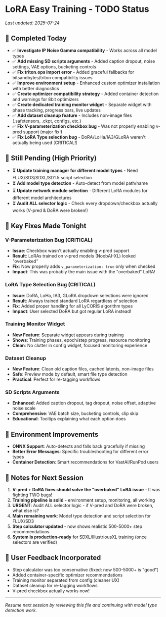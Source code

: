 # LoRA Easy Training - TODO Status
*Last updated: 2025-07-24*

## 🎉 **Completed Today**
- ✅ **Investigate IP Noise Gamma compatibility** - Works across all model types
- ✅ **Add missing SD scripts arguments** - Added caption dropout, noise settings, VAE options, bucketing controls
- ✅ **Fix triton.ops import error** - Added graceful fallbacks for bitsandbytes/triton compatibility issues
- ✅ **Improve environment setup** - Enhanced custom optimizer installation with better diagnostics
- ✅ **Create optimizer compatibility strategy** - Added container detection and warnings for 8bit optimizers
- ✅ **Create dedicated training monitor widget** - Separate widget with phase tracking, progress bars, live updates
- ✅ **Add dataset cleanup feature** - Includes non-image files (.safetensors, .ckpt, configs, etc.)
- ✅ **Fix V-parameterization checkbox bug** - Was not properly enabling v-pred support (major fix!)
- ✅ **Fix LoRA Type selection bug** - DoRA/LoHa/IA3/GLoRA weren't actually being used (CRITICAL!)

## 🚧 **Still Pending (High Priority)**
- ⏳ **Update training manager for different model types** - Need FLUX/SD3/SDXL/SD1.5 script selection
- ⏳ **Add model type detection** - Auto-detect from model path/name
- ⏳ **Update network module selection** - Different LoRA modules for different model architectures
- ⏳ **Audit ALL selector logic** - Check every dropdown/checkbox actually works (V-pred & DoRA were broken!)

## 🎯 **Key Fixes Made Tonight**

### **V-Parameterization Bug (CRITICAL)**
- **Issue**: Checkbox wasn't actually enabling v-pred support
- **Result**: LoRAs trained on v-pred models (NoobAI-XL) looked "overbaked" 
- **Fix**: Now properly adds `v_parameterization: true` only when checked
- **Impact**: This was probably the main issue with the "overbaked" LoRA!

### **LoRA Type Selection Bug (CRITICAL)**
- **Issue**: DoRA, LoHa, IA3, GLoRA dropdown selections were ignored
- **Result**: Always trained standard LoRA regardless of selection
- **Fix**: Added proper handling for all LyCORIS algorithm types
- **Impact**: User selected DoRA but got regular LoRA instead!

### **Training Monitor Widget**
- **New Feature**: Separate widget appears during training
- **Shows**: Training phases, epoch/step progress, resource monitoring
- **Clean**: No clutter in config widget, focused monitoring experience

### **Dataset Cleanup**
- **New Feature**: Clean old caption files, cached latents, non-image files
- **Safe**: Preview mode by default, smart file type detection
- **Practical**: Perfect for re-tagging workflows

### **SD Scripts Arguments**
- **Enhanced**: Added caption dropout, tag dropout, noise offset, adaptive noise scale
- **Comprehensive**: VAE batch size, bucketing controls, clip skip
- **Educational**: Tooltips explaining what each option does

## 🔧 **Environment Improvements**
- **ONNX Support**: Auto-detects and falls back gracefully if missing
- **Better Error Messages**: Specific troubleshooting for different error types
- **Container Detection**: Smart recommendations for VastAI/RunPod users

## 📝 **Notes for Next Session**
1. **V-pred + DoRA fixes should solve the "overbaked" LoRA issue** - It was fighting TWO bugs!
2. **Training pipeline is solid** - environment setup, monitoring, all working
3. **URGENT**: Audit ALL selector logic - if V-pred and DoRA were broken, what else is?
4. **Main remaining work**: Model type detection and script selection for FLUX/SD3
5. **Step calculator updated** - now shows realistic 500-5000+ step recommendations
6. **System is production-ready** for SDXL/IllustriousXL training (once selectors are verified)

## 🎨 **User Feedback Incorporated**
- Step calculator was too conservative (fixed: now 500-5000+ is "good")
- Added container-specific optimizer recommendations
- Training monitor separated from config (cleaner UX)
- Dataset cleanup for re-tagging workflows
- V-pred checkbox actually works now!

---
*Resume next session by reviewing this file and continuing with model type detection work.*